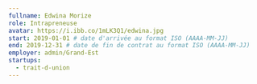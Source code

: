 ```yaml
---
fullname: Edwina Morize
role: Intrapreneuse
avatar: https://i.ibb.co/1mLK3Q1/edwina.jpg
start: 2019-01-01 # date d'arrivée au format ISO (AAAA-MM-JJ)
end: 2019-12-31 # date de fin de contrat au format ISO (AAAA-MM-JJ)
employer: admin/Grand-Est
startups:
  - trait-d-union
---
```

